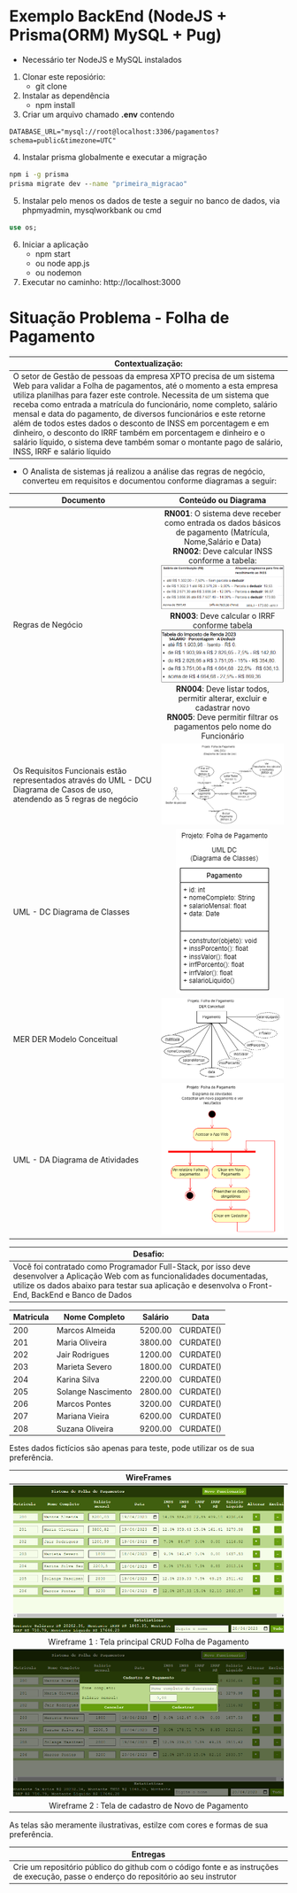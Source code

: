 # Exemplo BackEnd (NodeJS + Prisma(ORM) MySQL + Pug)
* Necessário ter NodeJS e MySQL instalados
1. Clonar este reposiório:
    - git clone
2. Instalar as dependência
    - npm install
3. Criar um arquivo chamado **.env** contendo
```env
DATABASE_URL="mysql://root@localhost:3306/pagamentos?schema=public&timezone=UTC"
```
4. Instalar prisma globalmente e executar a migração
```cmd
npm i -g prisma
prisma migrate dev --name "primeira_migracao"
```
5. Instalar pelo menos os dados de teste a seguir no banco de dados, via phpmyadmin, mysqlworkbank ou cmd
```sql
use os;

```
6. Iniciar a aplicação
    - npm start
    - ou node app.js
    - ou nodemon
7. Executar no caminho: http://localhost:3000<br>

# Situação Problema - Folha de Pagamento

|Contextualização:|
|-|
|O setor de Gestão de pessoas da empresa XPTO precisa de um sistema Web para validar a Folha de pagamentos, até o momento a esta empresa utiliza planilhas para fazer este controle. Necessita de um sistema que receba como entrada a matrícula do funcionário, nome completo, salário mensal e data do pagamento, de diversos funcionários  e este retorne além de todos estes dados o desconto de INSS em porcentagem e em dinheiro, o desconto do IRRF também em porcentagem e dinheiro e o salário líquido, o sistema deve também somar o montante pago de salário, INSS, IRRF e salário líquido|

- O Analista de sistemas já realizou a análise das regras de negócio, converteu em requisitos e documentou conforme diagramas a seguir:

|Documento|Conteúdo ou Diagrama|
|-|:-:|
|Regras de Negócio| **RN001**: O sistema deve receber como entrada os dados básicos de pagamento (Matrícula, Nome,Salário e Data)<br> **RN002**: Deve calcular INSS conforme a tabela:<br>![Tabela INSS](./docs/tabela-inss.png)<br> **RN003**: Deve calcular o IRRF conforme tabela<br>![Tabela IRRF](./docs/tabela-irrf.png)<br> **RN004**: Deve listar todos, permitir alterar, excluir e cadastrar novo<br> **RN005**: Deve permitir filtrar os pagamentos pelo nome do Funcionário|
|Os Requisitos Funcionais estão representados através do UML - DCU Diagrama de Casos de uso, atendendo as 5 regras de negócio|![CDU](./docs/uml-dcu.png)|
|UML - DC Diagrama de Classes|![Tabela INSS](./docs/uml-dc.png)|
|MER DER Modelo Conceitual|![Tabela INSS](./docs/der-conceitual.png)|
|UML - DA Diagrama de Atividades|![Tabela INSS](./docs/uml-da.png)|

|Desafio:|
|-|
|Você foi contratado como Programador Full-Stack, por isso deve desenvolver a Aplicação Web com as funcionalidades documentadas, utilize os dados abaixo para testar sua aplicação e desenvolva o Front-End, BackEnd e Banco de Dados|

|Matricula|Nome Completo|Salário|Data|
|-|-|-|-|
|200|Marcos Almeida|5200.00|CURDATE()|
|201|Maria Oliveira|3800.00|CURDATE()|
|202|Jair Rodrigues|1200.00|CURDATE()|
|203|Marieta Severo|1800.00|CURDATE()|
|204|Karina Silva|2200.00|CURDATE()|
|205|Solange Nascimento|2800.00|CURDATE()|
|206|Marcos Pontes|3200.00|CURDATE()|
|207|Mariana Vieira|6200.00|CURDATE()|
|208|Suzana Oliveira|9200.00|CURDATE()|

Estes dados fictícios são apenas para teste, pode utilizar os de sua preferência.

|WireFrames|
|:-:|
|![Wireframe 1](./docs/wireframe1.png)|
|Wireframe 1 : Tela principal CRUD Folha de Pagamento|
|![Wireframe 2](./docs/wireframe2.png)|
|Wireframe 2 : Tela de cadastro de Novo de Pagamento|

As telas são meramente ilustrativas, estilze com cores e formas de sua preferência.

|Entregas|
|-|
|Crie um repositório público do github com o código fonte e as instruções de execução, passe o enderço do repositório ao seu instrutor|